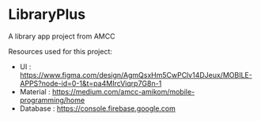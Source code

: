 # LibraryPlus

A library app project from AMCC

Resources used for this project:

- UI : https://www.figma.com/design/AgmQsxHm5CwPClv14DJeux/MOBILE-APPS?node-id=0-1&t=pa4MIrcViqrp7G8n-1
- Material : https://medium.com/amcc-amikom/mobile-programming/home
- Database : https://console.firebase.google.com
